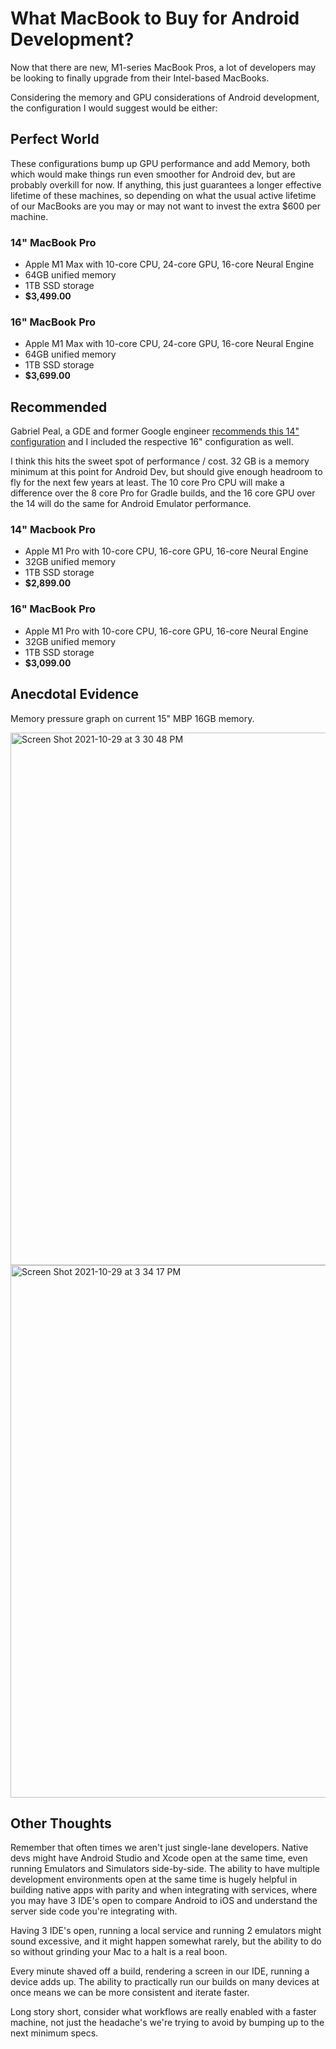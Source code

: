 # What MacBook to Buy for Android Development?
Now that there are new, M1-series MacBook Pros, a lot of developers may be looking to finally upgrade from their Intel-based MacBooks.

Considering the memory and GPU considerations of Android development, the configuration I would suggest would be either:

## Perfect World
These configurations bump up GPU performance and add Memory, both which would make things run even smoother for Android dev, but are probably overkill for now. If anything, this just guarantees a longer effective lifetime of these machines, so depending on what the usual active lifetime of our MacBooks are you may or may not want to invest the extra $600 per machine.

### 14" MacBook Pro
* Apple M1 Max with 10-core CPU, 24-core GPU, 16-core Neural Engine
* 64GB unified memory
* 1TB SSD storage
* **$3,499.00**

### 16" MacBook Pro
* Apple M1 Max with 10-core CPU, 24-core GPU, 16-core Neural Engine
* 64GB unified memory
* 1TB SSD storage
* **$3,699.00**

## Recommended
Gabriel Peal, a GDE and former Google engineer [recommends this 14" configuration](https://gpeal.medium.com/the-m1-pro-for-android-engineers-a144093aa1ec) and I included the respective 16" configuration as well.

I think this hits the sweet spot of performance / cost. 32 GB is a memory minimum at this point for Android Dev, but should give enough headroom to fly for the next few years at least. The 10 core Pro CPU will make a difference over the 8 core Pro for Gradle builds, and the 16 core GPU over the 14 will do the same for Android Emulator performance.

### 14" Macbook Pro
* Apple M1 Pro with 10-core CPU, 16-core GPU, 16-core Neural Engine
* 32GB unified memory
* 1TB SSD storage
* **$2,899.00**

### 16" MacBook Pro
* Apple M1 Pro with 10-core CPU, 16-core GPU, 16-core Neural Engine
* 32GB unified memory
* 1TB SSD storage
* **$3,099.00**

## Anecdotal Evidence
Memory pressure graph on current 15" MBP 16GB memory.

<img width="852" alt="Screen Shot 2021-10-29 at 3 30 48 PM" src="https://user-images.githubusercontent.com/88003213/139491817-2aadfef7-208a-48c4-b2fa-691a7804e038.png">
<img width="852" alt="Screen Shot 2021-10-29 at 3 34 17 PM" src="https://user-images.githubusercontent.com/88003213/139492206-8a4c42dc-e103-4fb3-bf92-9e84748c49b5.png">

## Other Thoughts

Remember that often times we aren't just single-lane developers. Native devs might have Android Studio and Xcode open at the same time, even running Emulators and Simulators side-by-side. The ability to have multiple development environments open at the same time is hugely helpful in building native apps with parity and when integrating with services, where you may have 3 IDE's open to compare Android to iOS and understand the server side code you're integrating with.

Having 3 IDE's open, running a local service and running 2 emulators might sound excessive, and it might happen somewhat rarely, but the ability to do so without grinding your Mac to a halt is a real boon.

Every minute shaved off a build, rendering a screen in our IDE, running a device adds up. The ability to practically run our builds on many devices at once means we can be more consistent and iterate faster.

Long story short, consider what workflows are really enabled with a faster machine, not just the headache's we're trying to avoid by bumping up to the next minimum specs.
